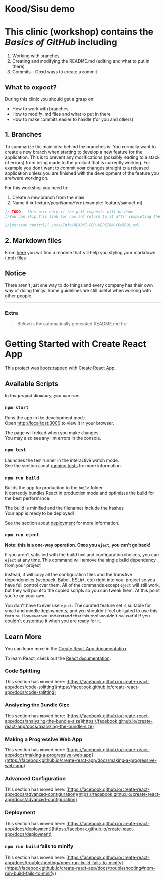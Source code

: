 # Kood/Sisu demo

# This clinic (workshop) contains the ***Basics of GitHub*** including

1. Working with branches
2. Creating and modifying the README.md (editing and what to put in there)
3. Commits - Good ways to create a commit

## What to expect?

During this clinic you should get a grasp on:

- How to work with branches
- How to modify .md files and what to put in there
- How to make commits easier to handle (for you and others)

## 1. Branches

To summarize the main idea behind the branches is: 
You normally want to create a new branch when starting to develop a new feature for the application. This is to prevent any modifications (possibly leading to a stack of errors) from being made to the product that is currently working. For example you don't want to commit your changes straight to a released application unless you are finished with the development of the feature you are/were working on.

For this workshop you need to: 
1. Create a new branch from the main
2. Name it => feature/*yourNameHere* (example: feature/samuel-m) 

```js
// TODO - this part only if the pull requests will be done
//You can skip this link for now and return to it after completing the other sections 

//[Version control](./src/Info/README-FOR-VERSION-CONTROL.md)
```
## 2. Markdown files

From [here](./src/Info/README-FOR-MD-FILES.md) you will find a readme that will help you styling your markdown (.md) files

## **Notice** 

There aren't just one way to do things and every company has their own way of doing things. Some guidelines are still useful when working with other people.

--------------------------------------------------------------------------------------------------------------------------------
### Extra
>Below is the automatically generated README.md file



# Getting Started with Create React App

This project was bootstrapped with [Create React App](https://github.com/facebook/create-react-app).

## Available Scripts

In the project directory, you can run:

### `npm start`

Runs the app in the development mode.\
Open [http://localhost:3000](http://localhost:3000) to view it in your browser.

The page will reload when you make changes.\
You may also see any lint errors in the console.

### `npm test`

Launches the test runner in the interactive watch mode.\
See the section about [running tests](https://facebook.github.io/create-react-app/docs/running-tests) for more information.

### `npm run build`

Builds the app for production to the `build` folder.\
It correctly bundles React in production mode and optimizes the build for the best performance.

The build is minified and the filenames include the hashes.\
Your app is ready to be deployed!

See the section about [deployment](https://facebook.github.io/create-react-app/docs/deployment) for more information.

### `npm run eject`

**Note: this is a one-way operation. Once you `eject`, you can't go back!**

If you aren't satisfied with the build tool and configuration choices, you can `eject` at any time. This command will remove the single build dependency from your project.

Instead, it will copy all the configuration files and the transitive dependencies (webpack, Babel, ESLint, etc) right into your project so you have full control over them. All of the commands except `eject` will still work, but they will point to the copied scripts so you can tweak them. At this point you're on your own.

You don't have to ever use `eject`. The curated feature set is suitable for small and middle deployments, and you shouldn't feel obligated to use this feature. However we understand that this tool wouldn't be useful if you couldn't customize it when you are ready for it.

## Learn More

You can learn more in the [Create React App documentation](https://facebook.github.io/create-react-app/docs/getting-started).

To learn React, check out the [React documentation](https://reactjs.org/).

### Code Splitting

This section has moved here: [https://facebook.github.io/create-react-app/docs/code-splitting](https://facebook.github.io/create-react-app/docs/code-splitting)

### Analyzing the Bundle Size

This section has moved here: [https://facebook.github.io/create-react-app/docs/analyzing-the-bundle-size](https://facebook.github.io/create-react-app/docs/analyzing-the-bundle-size)

### Making a Progressive Web App

This section has moved here: [https://facebook.github.io/create-react-app/docs/making-a-progressive-web-app](https://facebook.github.io/create-react-app/docs/making-a-progressive-web-app)

### Advanced Configuration

This section has moved here: [https://facebook.github.io/create-react-app/docs/advanced-configuration](https://facebook.github.io/create-react-app/docs/advanced-configuration)

### Deployment

This section has moved here: [https://facebook.github.io/create-react-app/docs/deployment](https://facebook.github.io/create-react-app/docs/deployment)

### `npm run build` fails to minify

This section has moved here: [https://facebook.github.io/create-react-app/docs/troubleshooting#npm-run-build-fails-to-minify](https://facebook.github.io/create-react-app/docs/troubleshooting#npm-run-build-fails-to-minify)
